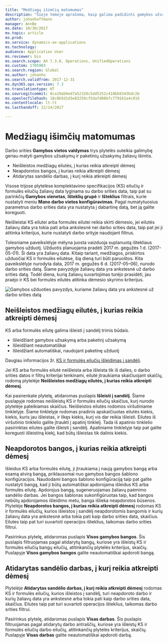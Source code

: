 ```yaml
---
title: "Medžiagų išimčių matomumas"
description: "Šioje temoje aprašoma, kaip galima padidinti gamybos užsakymų ir paketinių užsakymų žaliavų išimčių matomumą."
author: johanhoffmann
manager: AnnBe
ms.date: 10/30/2017
ms.topic: article
ms.prod: 
ms.service: dynamics-ax-applications
ms.technology: 
audience: Application User
ms.reviewer: bis
ms.search.scope: AX 7.3.0, Operations, UnifiedOperations
ms.custom: 1705903
ms.search.region: Global
ms.author: johanho
ms.search.validfrom: 2017-12-31
ms.dyn365.ops.version: 7.3
ms.translationtype: HT
ms.sourcegitcommit: 0ca19ab9ed7a52328c5dd5252c418bb9343bdc2b
ms.openlocfilehash: 18c8b5d1d3e83259cf5dafd08bfc779161a4c916
ms.contentlocale: lt-lt
ms.lasthandoff: 12/14/2017

---
```

# <a name="visibility-into-material-exceptions"></a>Medžiagų išimčių matomumas

Darbo srities **Gamybos vietos valdymas** trys plytelės suteikia galimybę geriau matyti gamybos užsakymų ir paketinių užsakymų žaliavų išimtis.

- Neišleistos medžiagų eilutės, į kurias reikia atkreipti dėmesį
- Neapdorotos bangos, į kurias reikia atkreipti dėmesį
- Atidarytas sandėlio darbas, į kurį reikia atkreipti dėmesį

Visose trijose plytelėse komplektavimo specifikacijos (KS) eilučių ir formulės eilučių žaliavų data lyginama su darbo srities data, taip pat su parinkčių **Gamybos vienetas**, **Išteklių grupė** ir **Išteklius** filtrais, kurie nustatyti meniu **Mano darbo vietos konfigūravimas**. Pagal numatytuosius parametrus darbo srities data yra nustatyta į dabartinę datą, bet ją galite koreguoti.

Neišleistai KS eilutei arba formulės eilutei reikia skirti dėmesio, jei eilutės žaliavų data yra tokia pati arba ankstesnė nei darbo srities data, taip pat jei ji atitinka kriterijus, kurie nustatyti darbo srityje naudojant filtrus.

Tolesniame paveikslėlyje mėlyna juosta vaizduoja suplanuotą ištekliaus gamybos užduotį. Užduotis planuojama pradėti 2017 m. gegužės 1 d. (2017-05-01). Ši data yra žaliavų data. Kitaip tariant, medžiagos, priskirtos užduočiai KS ir formulės eilutėse, šią dieną turi būti paruoštos. Kita paveikslėlyje nurodyta data, 2017 m. gegužės 6 d. (2017-05–06), nurodo darbo srities datą. Šiame pavyzdyje žaliavų data yra ankstesnė už darbo srities datą. Todėl diena, kurią žaliavų suvartojimas turėjo prasidėti, jau praėjo ir KS bei formulės eilutės atitinka dėmesio skyrimo kriterijus.

![Gamybos užduoties pavyzdys, kuriame žaliavų data yra ankstesnė už darbo srities datą](./media/improved-visibility.png)

## <a name="unreleased-material-lines-needing-attention"></a>Neišleistos medžiagų eilutės, į kurias reikia atkreipti dėmesį

KS arba formulės eilutę galima išleisti į sandėlį trimis būdais.

- Išleidžiant gamybos užsakymą arba paketinį užsakymą
- Išleidžiant neautomatiškai
- Išleidžiant automatiškai, naudojant paketinę užduotį

Daugiau informacijos žr. [KS ir formulės eilučių išleidimas į sandėlį](releasing-bom-and-formula-lines-to-warehouse.md). 

Jei KS arba formulės eilutė neišleista arba išleista tik iš dalies, o darbo srities datos ir filtrų kriterijai tenkinami, eilutė įtraukiama skaičiuojant skaičių, rodomą plytelėje **Neišleistos medžiagų eilutės, į kurias reikia atkreipti dėmesį**.

Kai pasirenkate plytelę, atidaromas puslapis **Išleisti į sandėlį**. Šiame puslapyje rodomas neišleistų KS ir formulės eilučių skaičius, kurį nurodo plytelėje pateikiamas skaičius. Neišleistos eilutės rodomos viršutiniame tinklelyje. Šiame tinklelyje rodomas pradinis apskaičiuotas eilutės kiekis, kiekis, kuris jau išleistas, ir likęs kiekis, kurį vis dar reikia išleisti. Eilutes iš viršutinio tinklelio galite įtraukti į apatinį tinklelį. Tada iš apatinio tinklelio pasirinktas eilutes galite išleisti į sandėlį. Apatiniame tinklelyje taip pat galite koreguoti išleistiną kiekį, kad būtų išleistas tik dalinis kiekis.

## <a name="unprocessed-waves-needing-attention"></a>Neapdorotos bangos, į kurias reikia atkreipti dėmesį

Išleidus KS arba formulės eilutę, ji įtraukiama į naują gamybos bangą arba esamą atvirą bangą, priklausomai nuo gamybos bangos šablono konfigūracijos. Naudodami bangos šablono konfigūraciją taip pat galite nustatyti bangą, kad ji būtų automatiškai apdorojama išleidus KS arba formulės eilutę. Apdorojus bangą, sugeneruojamas žaliavų paėmimo sandėlio darbas. Jei bangos šablonas sukonfigūruotas taip, kad bangos nebūtų apdorojamos išleidimo metu, banga išlieka neapdorotos būsenos. Plytelėje **Neapdorotos bangos, į kurias reikia atkreipti dėmesį** rodomas KS ir formulės eilučių, kurios išleistos į sandėlį neapdorotomis bangomis ir kurių žaliavų data yra ankstesnė arba tokia pati kaip darbo srities data, skaičius. Eilutes taip pat turi suvartoti operacijos išteklius, taikomas darbo srities filtrui.

Pasirinkus plytelę, atidaromas puslapis **Visos gamybos bangos**. Šis puslapis filtruojamas pagal atidarytų bangų, kuriose yra išleistų KS ir formulės eilučių bangų eilučių, atitinkančių plytelės kriterijus, skaičių. Puslapyje **Visos gamybos bangos** galite neautomatiškai apdoroti bangą.

## <a name="open-warehouse-work-needing-attention"></a>Atidarytas sandėlio darbas, į kurį reikia atkreipti dėmesį

Plytelėje **Atidarytas sandėlio darbas, į kurį reikia atkreipti dėmesį** rodomas KS ir formulės eilučių, kurios išleistos į sandėlį, turi neapdoroto darbo ir kurių žaliavų data yra ankstesnė arba tokia pati kaip darbo srities data, skaičius. Eilutes taip pat turi suvartoti operacijos išteklius, taikomas darbo srities filtrui.

Pasirinkus plytelę, atidaromas puslapis **Visas darbas**. Šis puslapis filtruojamas pagal atidarytų darbo antraščių, kuriose yra išleistų KS ir formulės eilučių darbo eilučių, atitinkančių plytelės kriterijus, skaičių. Puslapyje **Visas darbas** galite neautomatiškai apdoroti darbą.

